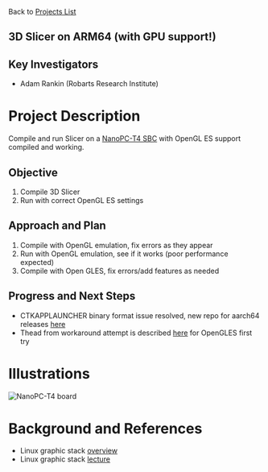 Back to [Projects List](../../README.md#ProjectsList)

## 3D Slicer on ARM64 (with GPU support!)

## Key Investigators
- Adam Rankin (Robarts Research Institute)

# Project Description
Compile and run Slicer on a [NanoPC-T4 SBC](http://wiki.friendlyarm.com/wiki/index.php/NanoPC-T4) with OpenGL ES support compiled and working.

## Objective
1. Compile 3D Slicer
1. Run with correct OpenGL ES settings

## Approach and Plan

1. Compile with OpenGL emulation, fix errors as they appear
1. Run with OpenGL emulation, see if it works (poor performance expected)
1. Compile with Open GLES, fix errors/add features as needed

## Progress and Next Steps

- CTKAPPLAUNCHER binary format issue resolved, new repo for aarch64 releases [here](https://github.com/Slicer/AppLauncher)
- Thead from workaround attempt is described [here](https://discourse.slicer.org/t/slicer-for-ubuntu-arm64/) for OpenGLES first try

# Illustrations

![NanoPC-T4 board](./T4_02-900x630.jpg)

# Background and References

- Linux graphic stack [overview](https://studiopixl.com/2017-05-13/linux-graphic-stack-an-overview)
- Linux graphic stack [lecture](https://www.youtube.com/watch?v=k9mobviOpFQ)

